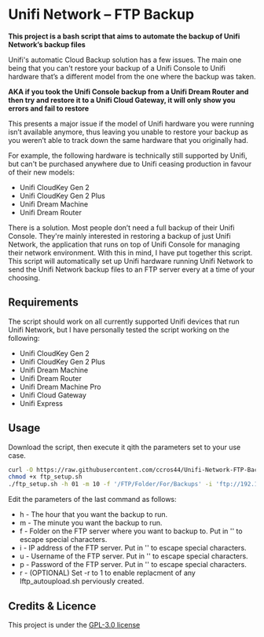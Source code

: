 # Unifi Network – FTP Backup

**This project is a bash script that aims to automate the backup of Unifi Network’s backup files**

Unifi's automatic Cloud Backup solution has a few issues. The main one being that you can't restore your backup of a Unifi Console to Unifi hardware that’s a different model from the one where the backup was taken.

**AKA if you took the Unifi Console backup from a Unifi Dream Router and then try and restore it to a Unifi Cloud Gateway, it will only show you errors and fail to restore**

This presents a major issue if the model of Unifi hardware you were running isn’t available anymore, thus leaving you unable to restore your backup as you weren’t able to track down the same hardware that you originally had.

For example, the following hardware is technically still supported by Unifi, but can't be purchased anywhere due to Unifi ceasing production in favour of their new models:
 - Unifi CloudKey Gen 2
 - Unifi CloudKey Gen 2 Plus
 - Unifi Dream Machine
 - Unifi Dream Router

There is a solution. Most people don’t need a full backup of their Unifi Console. They're mainly interested in restoring a backup of just Unifi Network, the application that runs on top of Unifi Console for managing their network environment. With this in mind, I have put together this script. This script will automatically set up Unifi hardware running Unifi Network to send the Unifi Network backup files to an FTP server every  at a time of your choosing.

## Requirements

The script should work on all currently supported Unifi devices that run Unifi Network, but I have personally tested the script working on the following:
 - Unifi CloudKey Gen 2
 - Unifi CloudKey Gen 2 Plus
 - Unifi Dream Machine
 - Unifi Dream Router
 - Unifi Dream Machine Pro
 - Unifi Cloud Gateway
 - Unifi Express
 
 ## Usage 

Download the script, then execute it qith the parameters set to your use case.

```bash
curl -O https://raw.githubusercontent.com/ccros44/Unifi-Network-FTP-Backup/refs/heads/main/ftp_setup.sh
chmod +x ftp_setup.sh
./ftp_setup.sh -h 01 -m 10 -f '/FTP/Folder/For/Backups' -i 'ftp://192.168.0.1:21' -u 'admin' -p 'admin' -r 1
```

Edit the parameters of the last command as follows:
 - h - The hour that you want the backup to run.
 - m - The minute you want the backup to run.
 - f - Folder on the FTP server where you want to backup to. Put in '' to escape special characters.
 - i - IP address of the FTP server. Put in '' to escape special characters.
 - u - Username of the FTP server. Put in '' to escape special characters.
 - p - Password of the FTP server. Put in '' to escape special characters.
 - r - (OPTIONAL) Set -r to 1 to enable replacment of any lftp_autoupload.sh perviously created.

## Credits & Licence

This project is under the [GPL-3.0 license](https://raw.githubusercontent.com/ccros44/Unifi-Network-FTP-Backup/refs/heads/main/LICENSE)
